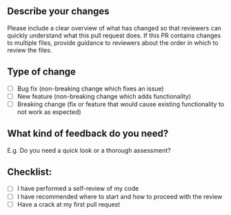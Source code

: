 ## Describe your changes

Please include a clear overview of what has changed so that reviewers can quickly understand what this pull request does. If this PR contains changes to multiple files, provide guidance to reviewers about the order in which to review the files.

## Type of change

- [ ] Bug fix (non-breaking change which fixes an issue)
- [ ] New feature (non-breaking change which adds functionality)
- [ ] Breaking change (fix or feature that would cause existing functionality to not work as expected)

## What kind of feedback do you need?

E.g. Do you need a quick look or a thorough assessment?

## Checklist:

- [ ] I have performed a self-review of my code
- [ ] I have recommended where to start and how to proceed with the review
- [ ] Have a crack at my first pull request
